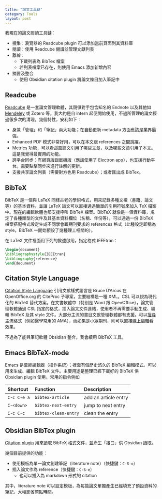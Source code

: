 ```yaml
---
title: "論文工具鏈"
category: Tools
layout: post
---
```


我現在的論文閱讀工具鏈：

- 搜集：瀏覽器的 Readcube plugin 可以添加當前頁面到其資料庫
- 閱讀：使用 Readcube 閱讀並管理文獻列表
- 離線：
  - 下載列表為 BibTex 檔案
  - 若列表檔案已存在，則使用 Emacs 添加新增內容
- 摘要及整合
  - 使用 Obsidian citation plugin 將論文條目加入筆記中

## Readcube

[Readcube](http://readcube.com) 是一套論文管理軟體，其競爭對手包含知名的 Endnote 以及其他如 [Mendeley](https://www.mendeley.com) 或 Zotero 等。我大約是自 intern 起便開始使用，不過所管理的論文經過很多次的清理。幾個特性，安利如下：

- 身兼「管理」和「筆記」兩大功能；在自動更新 metadata 方面應該是業界最強。
- Enhanced PDF 模式非常好用，可以在本文跟 references 之間跳躍。
- Metrics 功能，可以看這篇論文引用了哪些文章，以及哪些文章引用了本文。這是我覺得最實用的功能。
- 跨平台同步：有網頁版跟單機版（應該使用了 Electron app），也支援行動平台。需要點擊同步來進行註解的更新。
- 支援共享論文列表（需要對方也用 Readcube）；或者匯出成 BibTex。

## BibTeX

BibTeX 是一個與 LaTeX 同樣古老的學術格式，用來記錄多種文檔（書籍、論文等）的基本資料，並讓 LaTeX 論文可以直接通過簡單的引用符號來加入 TeX 檔案中。現在的編輯軟體也都支援呼叫 BibTeX 檔案。BibTeX 就像是一個資料庫，規定了各種類型的文件及其基本資料欄位（名稱、年份等），可以通過一份 BibTeX 檔案搭配格式設定生成不同學會跟期刊要求的 references 格式（此種設定即稱為 style，BibTeX 一開始預設了幾種理工相關的）。

在 LaTeX 文件裡面用下列的敘述啟用，指定格式 IEEEtran：

```latex
\begin{document}
\bibliographystyle{IEEEtran}
\bibliography{reference}
\end{document}
```

## Citation Style Language

[Citation Style Language](https://citationstyles.org) 引用文獻樣式語言是 Bruce D’Arcus 在 OpenOffice.org 的 CiteProc 子專案，主要結構是一種 XML。CSL 可以視為現代化的 BibTeX 替代方案。在文書軟體中（特別是 Word 跟 OpenOffice），論文管理軟體通過 CSL 指定的格式，插入論文文件連結，使用者不再需要手動生成、編輯 BibTeX 及其 style 文件。大部分主流的書目文獻管理軟體都有支援。可以[搜尋](https://editor.citationstyles.org/searchByExample/)主流格式（例如醫學常用的 AMA），而如果是小眾期刊，則可以直接[線上編輯](https://editor.citationstyles.org/visualEditor/)看效果。

不過為了能與筆記軟體 Obsidian 整合，我會續用 BibTeX 工具。

## Emacs BibTeX-mode

Emacs 是萬能編輯器（操作系統）；裡面有個歷史悠久的 BibTeX 編輯模式，可以用來生成、編輯 BibTeX 文件。主要用途是整理已經下載好的 BibTeX 供 Obsidian plugin 使用。常用的指令例如

| Shortcut    | Function             | Description          |
| :---------- | :------------------- | :------------------- |
| `C-c C-e a` | `bibtex-article`     | add an article entry |
| `C-<down>`  | `bibtex-next-entry`  | jump to next entry   |
| `C-c C-c`   | `bibtex-clean-entry` | clean the entry      |

## Obsidian BibTex plugin

[Citation plugin](https://github.com/hans/obsidian-citation-plugin) 用來讀取 BibTeX 格式文件，並產生「接口」供 Obsidian 讀取。

幾個目前提供的功能：

- 使用模板為單一論文創建筆記（literature note）（快捷鍵：`C-S-o`）
- 插入論文作為 reference（快捷鍵：`C-S-e`）
  - 也可以插入為 markdown 形式的 citation

其中，literature note 可以設定模板，為每篇論文單獨產生已經填充了預設資料的筆記，大幅節省剪貼時間。

